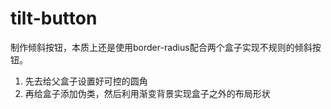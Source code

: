 # tilt-button

制作倾斜按钮，本质上还是使用border-radius配合两个盒子实现不规则的倾斜按钮。
1. 先去给父盒子设置好可控的圆角
2. 再给盒子添加伪类，然后利用渐变背景实现盒子之外的布局形状
